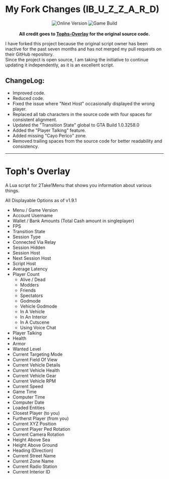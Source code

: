# My Fork Changes (IB_U_Z_Z_A_R_D)

<p align="center">

  <img src="https://img.shields.io/badge/Online_Version-1.69-green" alt="Online Version">
  <img src="https://img.shields.io/badge/Game_Build-3274-green" alt="Game Build">
  <br><br>
  <strong>All credit goes to <a href="https://github.com/Toph2T1/Tophs-Overlay">Tophs-Overlay</a> for the original source code.</strong>
</p>

I have forked this project because the original script owner has been inactive for the past seven months and has not merged my pull requests on their GitHub repository.<br>
Since the project is open source, I am taking the initiative to continue updating it independently, as it is an excellent script.<br>

## ChangeLog:

- Improved code.
- Reduced code.
- Fixed the issue where "Next Host" occasionally displayed the wrong player.
- Replaced all tab characters in the source code with four spaces for consistent alignment.
- Updated the "Transition State" global to GTA Build 1.0.3258.0
- Added the "Player Talking" feature.
- Added missing "Cayo Perico" zone.
- Removed trailing spaces from the source code for better readability and consistency.

---

# Toph's Overlay
A Lua script for 2Take1Menu that shows you information about various things.

All Displayable Options as of v1.9.1
- Menu / Game Version
- Account Username
- Wallet / Bank Amounts (Total Cash amount in singleplayer)
- FPS
- Transition State
- Session Type
- Connected Via Relay
- Session Hidden
- Session Host
- Next Session Host
- Script Host
- Average Latency
- Player Count
    - Alive / Dead
    - Modders
    - Friends
    - Spectators
    - Godmode
    - Vehicle Godmode
    - In A Vehicle
    - In An Interior
    - In A Cutscene
    - Using Voice Chat
- Player Talking
- Health
- Armor
- Wanted Level
- Current Targeting Mode
- Current Field Of View
- Current Vehicle Details
- Current Vehicle Health
- Current Vehicle Gear
- Current Vehicle RPM
- Current Speed
- Game Time
- Computer Time
- Computer Date
- Loaded Entities
- Closest Player (to you)
- Furtherst Player (from you)
- Current XYZ Position
- Current Player Ped Rotation
- Current Camera Rotation
- Height Above Sea
- Height Above Ground
- Heading (Direction)
- Current Street Name
- Current Zone Name
- Current Radio Station
- Current Interior ID
